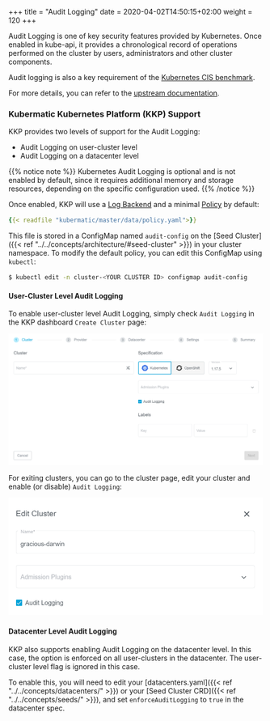 +++
title = "Audit Logging"
date = 2020-04-02T14:50:15+02:00
weight = 120
+++

Audit Logging is one of key security features provided by Kubernetes. Once enabled in kube-api, it provides a chronological record of operations performed on the cluster by users, administrators and other cluster components.

Audit logging is also a key requirement of the [Kubernetes CIS benchmark](https://www.cisecurity.org/benchmark/kubernetes/).

For more details, you can refer to the [upstream documentation](https://kubernetes.io/docs/tasks/debug-application-cluster/audit/).

### Kubermatic Kubernetes Platform (KKP) Support
KKP provides two levels of support for the Audit Logging:

* Audit Logging on user-cluster level
* Audit Logging on a datacenter level

{{% notice note %}}
Kubernetes Audit Logging is optional and is not enabled by default, since it requires additional memory and storage resources, depending on the specific configuration used.
{{% /notice %}}

Once enabled, KKP will use a [Log Backend](https://kubernetes.io/docs/tasks/debug-application-cluster/audit/#log-backend) and a minimal [Policy](https://kubernetes.io/docs/tasks/debug-application-cluster/audit/#audit-policy) by default:

```yaml
{{< readfile "kubermatic/master/data/policy.yaml">}}
```

This file is stored in a ConfigMap named `audit-config` on the [Seed Cluster]({{< ref "../../concepts/architecture/#seed-cluster" >}}) in your cluster namespace. To modify the default policy, you can edit this ConfigMap using `kubectl`:

```bash
$ kubectl edit -n cluster-<YOUR CLUSTER ID> configmap audit-config
```


#### User-Cluster Level Audit Logging

To enable user-cluster level Audit Logging, simply check `Audit Logging` in the KKP dashboard `Create Cluster` page:

![Create Cluster](01-create-cluster.png)

For exiting clusters, you can go to the cluster page, edit your cluster and enable (or disable) `Audit Logging`:

![Edit Cluster](01-edit-cluster.png)

#### Datacenter Level Audit Logging

KKP also supports enabling Audit Logging on the datacenter level. In this case, the option is enforced on all user-clusters in the datacenter. The user-cluster level flag is ignored in this case.

To enable this, you will need to edit your [datacenters.yaml]({{< ref "../../concepts/datacenters/" >}}) or your [Seed Cluster CRD]({{< ref "../../concepts/seeds/" >}}), and set `enforceAuditLogging` to `true` in the datacenter spec.
